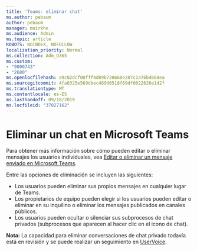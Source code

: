 ```yaml
---
title: 'Teams: eliminar chat'
ms.author: pebaum
author: pebaum
manager: mnirkhe
ms.audience: Admin
ms.topic: article
ROBOTS: NOINDEX, NOFOLLOW
localization_priority: Normal
ms.collection: Adm_O365
ms.custom:
- "9000743"
- "2680"
ms.openlocfilehash: a9c02dcf00fff4d89b720668e287c1a76b4b68ea
ms.sourcegitcommit: 4fa8325e569dbec489d0518f69df0022626e1d2f
ms.translationtype: MT
ms.contentlocale: es-ES
ms.lasthandoff: 09/18/2019
ms.locfileid: "37027162"
---
```

# <a name="delete-a-chat-in-microsoft-teams"></a>Eliminar un chat en Microsoft Teams

Para obtener más información sobre cómo pueden editar o eliminar mensajes los usuarios individuales, vea [Editar o eliminar un mensaje enviado en Microsoft Teams](https://support.office.com/article/5f1fe604-a900-4a07-b8b7-8cf70ed6b263). 

Entre las opciones de eliminación se incluyen las siguientes:

- Los usuarios pueden eliminar sus propios mensajes en cualquier lugar de Teams.
- Los propietarios de equipo pueden elegir si los usuarios pueden editar o eliminar en su inquilino o eliminar los mensajes publicados en canales públicos.
- Los usuarios pueden ocultar o silenciar sus subprocesos de chat privados (subprocesos que aparecen al hacer clic en el icono de chat).

**Nota:** La capacidad para eliminar conversaciones de chat privado todavía está en revisión y se puede realizar un seguimiento en [UserVoice](https://microsoftteams.uservoice.com/forums/555103-public/suggestions/33535006-delete-private-chat-threads). 